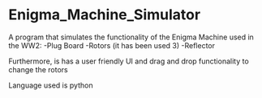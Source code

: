 # Enigma_Machine_Simulator
A program that simulates the functionality of the Enigma Machine used in the WW2:
-Plug Board
-Rotors (it has been used 3)
-Reflector

Furthermore, is has a user friendly UI and drag and drop functionality to change the rotors

Language used is python
